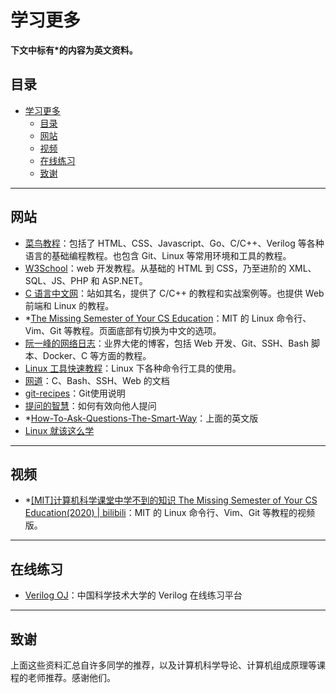 # 学习更多
**下文中标有\*的内容为英文资料。**

## 目录
- [学习更多](#学习更多)
  - [目录](#目录)
  - [网站](#网站)
  - [视频](#视频)
  - [在线练习](#在线练习)
  - [致谢](#致谢)



---
## 网站
- [菜鸟教程](https://www.runoob.com/)：包括了 HTML、CSS、Javascript、Go、C/C++、Verilog 等各种语言的基础编程教程。也包含 Git、Linux 等常用环境和工具的教程。
- [W3School](https://www.w3school.com.cn/)：web 开发教程。从基础的 HTML 到 CSS，乃至进阶的 XML、SQL、JS、PHP 和 ASP.NET。
- [C 语言中文网](http://c.biancheng.net/)：站如其名，提供了 C/C++ 的教程和实战案例等。也提供 Web 前端和 Linux 的教程。
- \*[The Missing Semester of Your CS Education](https://missing.csail.mit.edu/)：MIT 的 Linux 命令行、Vim、Git 等教程。页面底部有切换为中文的选项。
- [阮一峰的网络日志](https://www.ruanyifeng.com/blog/developer/)：业界大佬的博客，包括 Web 开发、Git、SSH、Bash 脚本、Docker、C 等方面的教程。
- [Linux 工具快速教程](https://linuxtools-rst.readthedocs.io/zh_CN/latest/)：Linux 下各种命令行工具的使用。
- [网道](https://wangdoc.com/)：C、Bash、SSH、Web 的文档
- [git-recipes](https://github.com/geeeeeeeeek/git-recipes/wiki)：Git使用说明
- [提问的智慧](https://github.com/ryanhanwu/How-To-Ask-Questions-The-Smart-Way/blob/main/README-zh_CN.md)：如何有效向他人提问
- \*[How-To-Ask-Questions-The-Smart-Way](http://www.catb.org/~esr/faqs/smart-questions.html)：上面的英文版
- [Linux 就该这么学](https://www.linuxprobe.com/)



---
## 视频
- \*[[MIT]计算机科学课堂中学不到的知识 The Missing Semester of Your CS Education(2020) | bilibili](https://www.bilibili.com/video/BV1x7411H7wa)：MIT 的 Linux 命令行、Vim、Git 等教程的视频版。



---
## 在线练习
- [Verilog OJ](https://verilogoj.ustc.edu.cn/oj/)：中国科学技术大学的 Verilog 在线练习平台



---
## 致谢
上面这些资料汇总自许多同学的推荐，以及计算机科学导论、计算机组成原理等课程的老师推荐。感谢他们。